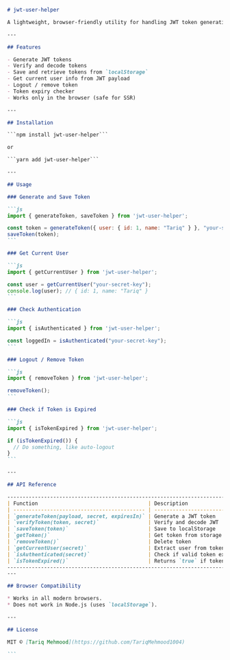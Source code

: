 ````markdown
# jwt-user-helper

A lightweight, browser-friendly utility for handling JWT token generation, verification, storage in `localStorage`, and current user extraction. Designed for React, Next.js, or any frontend JavaScript project.

---

## Features

- Generate JWT tokens
- Verify and decode tokens
- Save and retrieve tokens from `localStorage`
- Get current user info from JWT payload
- Logout / remove token
- Token expiry checker
- Works only in the browser (safe for SSR)

---

## Installation

```npm install jwt-user-helper```

or

```yarn add jwt-user-helper```

---

## Usage

### Generate and Save Token

```js
import { generateToken, saveToken } from 'jwt-user-helper';

const token = generateToken({ user: { id: 1, name: "Tariq" } }, "your-secret-key");
saveToken(token);
```

### Get Current User

```js
import { getCurrentUser } from 'jwt-user-helper';

const user = getCurrentUser("your-secret-key");
console.log(user); // { id: 1, name: "Tariq" }
```

### Check Authentication

```js
import { isAuthenticated } from 'jwt-user-helper';

const loggedIn = isAuthenticated("your-secret-key");
```

### Logout / Remove Token

```js
import { removeToken } from 'jwt-user-helper';

removeToken();
```

### Check if Token is Expired

```js
import { isTokenExpired } from 'jwt-user-helper';

if (isTokenExpired()) {
  // Do something, like auto-logout
}
```

---

## API Reference

------------------------------------------------------------------------------------
| Function                                    | Description                        |
| ------------------------------------------- | ---------------------------------- |
| `generateToken(payload, secret, expiresIn)` | Generate a JWT token               |
| `verifyToken(token, secret)`                | Verify and decode JWT              |
| `saveToken(token)`                          | Save to localStorage               |
| `getToken()`                                | Get token from storage             |
| `removeToken()`                             | Delete token                       |
| `getCurrentUser(secret)`                    | Extract user from token            |
| `isAuthenticated(secret)`                   | Check if valid token exists        |
| `isTokenExpired()`                          | Returns `true` if token is expired |
------------------------------------------------------------------------------------
---

## Browser Compatibility

* Works in all modern browsers.
* Does not work in Node.js (uses `localStorage`).

---

## License

MIT © [Tariq Mehmood](https://github.com/TariqMehmood1004)

```
